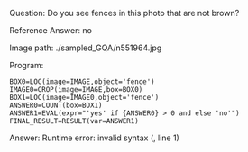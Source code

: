 Question: Do you see fences in this photo that are not brown?

Reference Answer: no

Image path: ./sampled_GQA/n551964.jpg

Program:

```
BOX0=LOC(image=IMAGE,object='fence')
IMAGE0=CROP(image=IMAGE,box=BOX0)
BOX1=LOC(image=IMAGE0,object='fence')
ANSWER0=COUNT(box=BOX1)
ANSWER1=EVAL(expr="'yes' if {ANSWER0} > 0 and else 'no'")
FINAL_RESULT=RESULT(var=ANSWER1)
```
Answer: Runtime error: invalid syntax (<string>, line 1)

